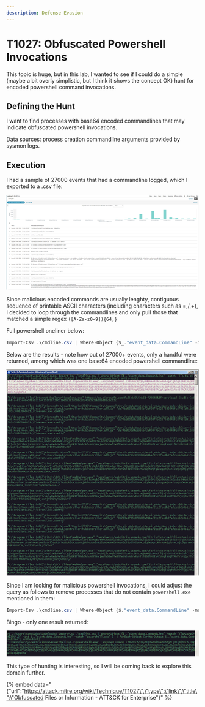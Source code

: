 ```yaml
---
description: Defense Evasion
---
```


# T1027: Obfuscated Powershell Invocations

This topic is huge, but in this lab, I wanted to see if I could do a simple \(maybe a bit overly simplistic, but I think it shows the concept OK\) hunt for encoded powershell command invocations.

## Defining the Hunt

I want to find processes with base64 encoded commandlines that may indicate obfuscated powershell invocations.

Data sources: process creation commandline arguments provided by sysmon logs.

## Execution

I had a sample of 27000 events that had a commandline logged, which I exported to a .csv file:

![](../.gitbook/assets/kibana-cmdlines.png)

Since malicious encoded commands are usually lenghty, contiguous sequence of printable ASCII characters \(including characters such as =,/,+\), I decided to loop through the commandlines and only pull those that matched a simple regex `([A-Za-z0-9]){64,}`

Full powershell oneliner below:

```csharp
Import-Csv .\cmdline.csv | Where-Object {$_."event_data.CommandLine" -match '([A-Za-z0-9]){64,}' }  | ForEach-Object { Write-Output $_.'event_data.CommandLine'; Write-host }
```

Below are the results - note how out of 27000+ events, only a handful were returned, among which was one base64 encoded powershell commandline:

![](../.gitbook/assets/powershell-outlier.png)

Since I am looking for malicious powershell invocations, I could adjust the query as follows to remove processes that do not contain `powershell.exe` mentioned in them:

```csharp
Import-Csv .\cmdline.csv | Where-Object {$."event_data.CommandLine" -match '([A-Za-z0- 9]){64,}' -and $."eventdata.CommandLine" -match 'powershell.exe' } | ForEach-Object { Write-Output $.'event_data.Comm andLine'; Write-host }
```

Bingo - only one result returned:

![](../.gitbook/assets/powershell-single.png)

This type of hunting is interesting, so I will be coming back to explore this domain further.

{% embed data="{\"url\":\"https://attack.mitre.org/wiki/Technique/T1027\",\"type\":\"link\",\"title\":\"Obfuscated Files or Information - ATT&CK for Enterprise\"}" %}


